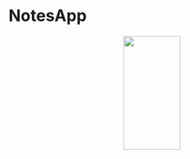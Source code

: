 # NotesApp



<div align="center">
  
    
   <div align="center">
    <img width="100px" height="200" src="https://user-images.githubusercontent.com/17780617/120335957-89dfbf80-c30f-11eb-98bd-dee6d58261fb.gif"
         </img> 
</div>
</div>
